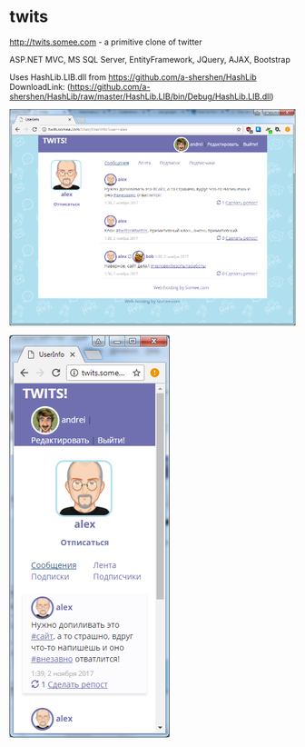 # twits
http://twits.somee.com - a primitive clone of twitter

ASP.NET MVC, MS SQL Server, EntityFramework, JQuery, AJAX, Bootstrap

Uses HashLib.LIB.dll from https://github.com/a-shershen/HashLib
DownloadLink: (https://github.com/a-shershen/HashLib/raw/master/HashLib.LIB/bin/Debug/HashLib.LIB.dll)

![full size](https://github.com/a-shershen/twits/blob/master/tw2.png)

![mobile](https://github.com/a-shershen/twits/blob/master/tw3.png)
